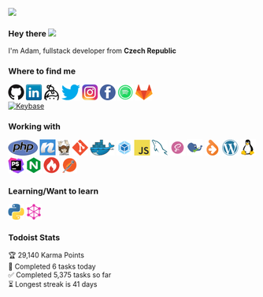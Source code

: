 ![](https://visitor-badge.glitch.me/badge?page_id=adamzelycz.adamzelycz)

### Hey there <img src="https://media.giphy.com/media/hvRJCLFzcasrR4ia7z/giphy.gif" width="25px">
I'm Adam, fullstack developer from **Czech Republic**

### Where to find me
<p>
  <a href="https://github.com/adamzelycz" title="Github"><img src="icons/github.png" /></a>
  <a href="https://www.linkedin.com/in/adamzelycz" title="LinkedIn"><img src="icons/linkedin.png" /></a>
  <a href="https://keybase.io/adamzelycz" title="Keybase"><img src="icons/keybase.png" /></a>
  <a href="https://twitter.com/adamzelycz" title="Twitter"><img src="icons/twitter.png" /></a>
  <a href="https://instagram.com/adamzelycz" title="Instagram"><img src="icons/instagram.png" /></a>
  <a href="https://facebook.com/adamzelycz" title="Facebook"><img src="icons/facebook.png" /></a>
  <a href="https://open.spotify.com/user/7qgs7i0dnfjffuzf1de1zckm1?si=ZIiIcm6jR2-ijx8V2swFNg" title="Spotify"><img src="icons/spotify.png" /></a>
  <a href="https://gitlab.com/adamzelycz" title="Gitlab"><img src="icons/gitlab.png" /></a>
  <br>
  <a href="https://keybase.io/adamzelycz" target="_blank"><img alt="Keybase" src="https://img.shields.io/keybase/pgp/adamzelycz"></a>
</p>

### Working with
<p>
  <a href="https://www.php.net/" title="PHP"><img src="icons/php.png" /></a>
  <a href="https://nette.org/" title="Nette Framework"><img src="icons/nette.png" /></a>
  <a href="https://getcomposer.org/" title="Composer"><img src="icons/composer.png" /></a>
  <a href="https://git-scm.com/" title="Git"><img src="icons/git.png" /></a>
  <a href="https://www.docker.com/" title="Docker"><img src="icons/docker.png" /></a>
  <a href="https://webpack.js.org/" title="Webpack"><img src="icons/webpack.png" /></a>
  <a href="https://en.wikipedia.org/wiki/JavaScript" title="JavaScript"><img src="icons/javascript.png" /></a>
  <a href="https://www.mysql.com/" title="MySQL"><img src="icons/mysql.png" /></a>
  <a href="https://sass-lang.com/" title="Sass"><img src="icons/sass.png" /></a>
  <a href="https://phpstan.org/" title="PHPStan"><img src="icons/phpstan.png" /></a>
  <a href="https://doctrine-project.org/" title="Doctrine"><img src="icons/doctrine.png" /></a>
  <a href="https://wordpress.org/" title="Wordpress"><img src="icons/wordpress.png" /></a>
  <a href="https://ubuntu.com/" title="Linux (Ubuntu)"><img src="icons/linux.png" /></a>
  <a href="https://www.jetbrains.com/phpstorm/" title="PHPStorm"><img src="icons/phpstorm.png" /></a>
  <a href="https://nginx.org/" title="Nginx"><img src="icons/nginx.png" /></a>
  <a href="https://blackfire.io/" title="Blackfire"><img src="icons/blackfire.png" /></a>
  <a href="https://www.postman.com/" title="Postman"><img src="icons/postman.png" /></a>
</p>

### Learning/Want to learn
<p>
  <a href="https://www.python.org/" title="Python"><img src="icons/python.png" /></a>
  <a href="https://graphql.org//" title="GraphQL"><img src="icons/graphql.png" /></a>
</p>

### Todoist Stats

<!-- TODO-IST:START -->
🏆  29,140 Karma Points           
🌸  Completed 6 tasks today           
✅  Completed 5,375 tasks so far           
⏳  Longest streak is 41 days
<!-- TODO-IST:END -->
